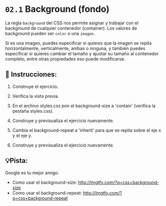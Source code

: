 # `02.1` Background (fondo)

La regla `background` del CSS nos permite asignar y trabajar con el background de cualquier contenedor (container). Los valores de background pueden ser  `color` o una `imagen`.

Si es una imagen, puedes especificar si quieres que la imagen se repita horizontalmente, verticalmente, ambas o ninguna, y también puedes especificar si quieres cambiar el tamaño y ajustar su tamaño al contenedor completo, entre otras propiedades eso puede modificarse.

## 📝 Instrucciones:

1.  Construye el ejercicio.

2.  Verifica la vista previa.

3.  En el archivo styles.css pon el background-size a 'contain' (verifica la pestaña styles.css).

4.  Construye y previsualiza el ejercicio nuevamente.

5.  Cambia el background-repeat a 'inherit'  para que se repita sobre el eje x y el eje y.

6.  Construye y previsualiza el ejercicio nuevamente.


## 💡Pista:

Google es tu mejor amigo:

- Como usar el background-size: http://lmgtfy.com/?q=css+background-size
- Como usar el background-repeat: http://lmgtfy.com/?q=css+background-repeat
